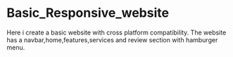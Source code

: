 # Basic_Responsive_website
Here i create a basic website with cross platform compatibility. The website has a navbar,home,features,services and review section with hamburger menu.
